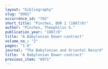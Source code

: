 ```yaml
---
layout: "bibliography"
slug: "8965"
occurrence_id: "702"
short_title: "Pinches, BOR 2 (1887/8)"
author: "Pinches, Theophilus G."
publication_year: "1887/8"
title: "A Babylonian Dower-contract"
volume_no_: "2"
pages: "1-8"
journal: "The Babylonian and Oriental Record"
title: "A Babylonian Dower-contract"
previous_item: "8971"
---
```

